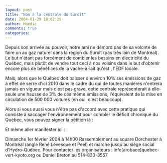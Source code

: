 ```yaml
---
layout: post
title: "Non à la centrale du Suroît"
date: 2004-01-29 18:02:29
author: Hoedic
comments: true
categories: 
---
```



Depuis son arrivée au pouvoir, notre ami  ne démord pas de sa volonté de faire un  au gaz naturel dans la région du Suroît (pas très loin de Montréal). Le but n'étant pas forcément de combler les besoins en électricité du Québec, mais plutôt de vendre tout ceci à nos voisins dans le but d'obtenir encore plus de bénéfices de la vache-à-lait qu'est , l'EDF locale.

Mais, alors que le Québec doit baisser d'environ 10% ses émissions de gaz à effet de serre d'ici 2010 dans le cadre du  qui de toutes manières n'entrera jamais en vigueur mais c'est pas grave, cette centrale représenterait à elle-seule une hausse de 3% de ces même émissions, l'équivalent de la mise en circulation de 500 000 voitures (eh oui, c'est beaucoup).

Alors si vous aussi vous n'être pas d'accord avec cette pratique qui consiste à saccager l'environnement pour combler le déficit chronique du Québec, vous pouvez signer la pétition là :



Et même aller manifester ici :

Dimanche 1er février 2004 à 14h00
Rassemblement au square Dorchester à Montréal (angle René Lévesque et Peel) et marche jusqu'au siège social d'Hydro-Québec.
Pour contacter les organisateurs : info[arobace]quebec-vert-kyoto.org  ou Daniel
Breton au 514-833-3557